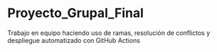 # Proyecto_Grupal_Final
Trabajo en equipo haciendo uso de ramas, resolución de conflictos y despliegue automatizado con GitHub Actions

